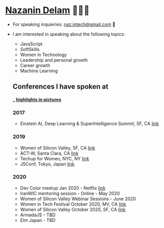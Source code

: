 # [Nazanin Delam](https://www.linkedin.com/in/nazanindelam/) 👩🏻‍💻

- For speaking inquieries: naz.intech@gmail.com 🌱
- I am interested in speaking about the following topics:
  - JavaScript 
  - SoftSkills
  - Women in Technology
  - Leadership and personal growth
  - Career growth
  - Machine Learning
  
  ## Conferences I have spoken at 
  #### _ [highlights in pictures](https://www.instagram.com/stories/highlights/18071228101080789/)
  
  ### 2017
  - Einstein AI, Deep Learning & SuperIntelligence Summit, SF, CA [link](http://claridenglobal.com/conference/einsteinai2017/)
  
  ### 2019
  - Women of Silicon Valley, SF, CA [link](https://twitter.com/WinTechSeries/status/1124013435912630272)
  - ACT-W, Santa Clara, CA [link](https://act-w.org/)
  - Techup for Women, NYC, NY [link](https://techupforwomen.com/)
  - JSConf, Tokyo, Japan [link](https://jsconf.jp/2019/)
  
  
  ### 2020
  - Dev Color meetup Jan 2020 - Netflix [link](https://www.devcolor.org/)
  - IranWIC mentoring session - Online - May 2020
  - Women of Silicon Valley Webinar Sessions - June 2020
  - Women in Tech Festival October 2020, MV, CA [link](https://siliconvalleyforum.com/women-in-tech-festival/?gclid=CjwKCAiA3uDwBRBFEiwA1VsajKHNtCZa5vrIyKrGZaTNJTzGzbKYewLxSObEe67N0rt1imw7_VMxmxoCdzAQAvD_BwE)
  - Women of Silicon Valley October 2020, SF, CA [link](https://www.womenofsiliconvalley.com/)
  - ArmadaJS - TBD
  - Elm Japan - TBD
  
  
